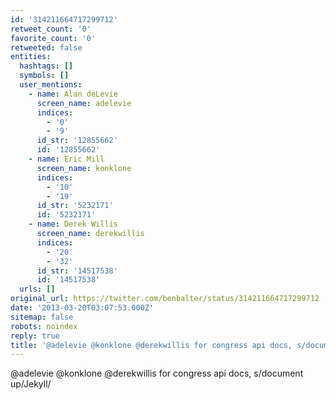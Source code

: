 ```yaml
---
id: '314211664717299712'
retweet_count: '0'
favorite_count: '0'
retweeted: false
entities:
  hashtags: []
  symbols: []
  user_mentions:
    - name: Alan deLevie
      screen_name: adelevie
      indices:
        - '0'
        - '9'
      id_str: '12855662'
      id: '12855662'
    - name: Eric Mill
      screen_name: konklone
      indices:
        - '10'
        - '19'
      id_str: '5232171'
      id: '5232171'
    - name: Derek Willis
      screen_name: derekwillis
      indices:
        - '20'
        - '32'
      id_str: '14517538'
      id: '14517538'
  urls: []
original_url: https://twitter.com/benbalter/status/314211664717299712
date: '2013-03-20T03:07:53.000Z'
sitemap: false
robots: noindex
reply: true
title: '@adelevie @konklone @derekwillis for congress api docs, s/document up/Jekyll/'
---
```


@adelevie @konklone @derekwillis for congress api docs, s/document up/Jekyll/